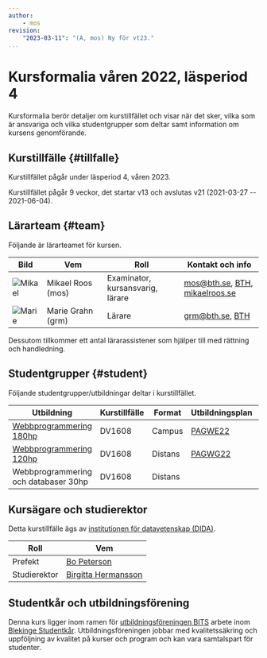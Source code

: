```yaml
---
author:
    - mos
revision:
    "2023-03-11": "(A, mos) Ny för vt23."
...
```

Kursformalia våren 2022, läsperiod 4
==================================

Kursformalia berör detaljer om kurstillfället och visar när det sker, vilka som är ansvariga och vilka studentgrupper som deltar samt information om kursens genomförande.

<!--more-->



Kurstillfälle {#tillfalle}
----------------------------------

Kurstillfället pågår under läsperiod 4, våren 2023.

Kurstillfället pågår 9 veckor, det startar v13 och avslutas v21 (2021-03-27 -- 2021-06-04).



Lärarteam {#team}
----------------------------------

Följande är lärarteamet för kursen.

| Bild    | Vem         | Roll | Kontakt och info |
|---------|-------------|-------|------------------|
| ![Mikael](https://mikaelroos.se/image/mos-tjaro.jpg?w=100&h=100&cf) | Mikael&nbsp;Roos (mos) | Examinator, kursansvarig, lärare | mos@bth.se, [BTH](https://www.bth.se/?s=mos&searchtype=employee), [mikaelroos.se](https://mikaelroos.se) |
| ![Marie](image/lararteam/marie.jpg?w=100&h=100&cf) | Marie&nbsp;Grahn (grm) | Lärare | grm@bth.se, [BTH](https://www.bth.se/?s=grm&searchtype=employee) |

Dessutom tillkommer ett antal lärarassistener som hjälper till med rättning och handledning.



Studentgrupper {#student}
----------------------------------

Följande studentgrupper/utbildningar deltar i kurstillfället.

| Utbildning | Kurstillfälle | Format | Utbildningsplan | Ansvarig |
|------------|--------------|--------|-----------------|----------|
| [Webbprogrammering 180hp](https://www.bth.se/utbildning/program-och-kurser/pagwe/?val=PAGWE22h) | DV1608 | Campus | [PAGWE22](http://edu.bth.se/utbildningsplaner/PAGWE_HT-22.pdf) | Mikael Roos |
| [Webbprogrammering 120hp](https://www.bth.se/utbildning/program-och-kurser/pagwg/?val=PAGWG22h) | DV1608 | Distans | [PAGWG22](http://edu.bth.se/utbildningsplaner/PAGWG_HT-22.pdf) | Mikael Roos |
| Webbprogrammering och databaser 30hp | DV1608 | Distans |  | Mikael Roos |



Kursägare och studierektor
----------------------------------

Detta kurstillfälle ägs av [institutionen för datavetenskap (DIDA)](https://www.bth.se/om-bth/organisation/fakulteten-for-datavetenskaper/dida/).

| Roll | Vem |
|------|-----|
| Prefekt | [Bo Peterson](https://www.bth.se/?s=bo+petersen&searchtype=employee) |
| Studierektor | [Birgitta Hermansson](https://www.bth.se/?s=Hermanson%2C+Birgitta+) |



Studentkår och utbildningsförening
----------------------------------

Denna kurs ligger inom ramen för [utbildningsföreningen BITS](https://www.bthstudent.se/utbildning/utbildningsforeningar/) arbete inom [Blekinge Studentkår](https://www.bthstudent.se/). Utbildningsföreningen jobbar med kvalitetssäkring och uppföljning av kvalitet på kurser och program och kan vara samtalspart för studenter.
